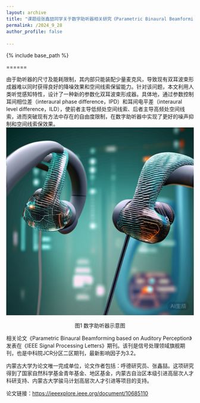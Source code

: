 ```yaml
---
layout: archive
title: "课题组张鑫喆同学关于数字助听器相关研究《Parametric Binaural Beamforming based on Auditory Perception》在IEEE Signal Processing Letters发表"
permalink: /2024_9_28
author_profile: false

---
```


{% include base_path %}


======

由于助听器的尺寸及能耗限制，其内部只能装配少量麦克风，导致现有双耳波束形成器难以同时获得良好的降噪效果和空间线索保留能力。针对该问题，本文利用人类听觉感知特性，设计了一种新的参数化双耳波束形成器。具体地，通过参数控制耳间相位差（interaural phase difference，IPD）和耳间电平差（interaural level difference，ILD），使前者主导低频处空间线索、后者主导高频处空间线索，进而突破现有方法中存在的自由度限制，在数字助听器中实现了更好的噪声抑制和空间线索保效果。
![图1](/images/数字助听器示意图.jpg)

<center>图1 数字助听器示意图</center>





相关论文《Parametric Binaural Beamforming based on Auditory Perception》发表在《IEEE Signal Processing Letters》期刊。该刊是信号处理领域旗舰期刊，也是中科院JCR分区二区期刊，最新影响因子为3.2。
 
 
内蒙古大学为论文唯一完成单位，论文作者包括：呼德研究员、张鑫喆。这项研究得到了国家自然科学基金青年基金、地区基金，内蒙古自治区本级引进高层次人才科研支持、内蒙古大学骏马计划高层次人才引进等项目的支持。
 
 
论文链接：https://ieeexplore.ieee.org/document/10685110
